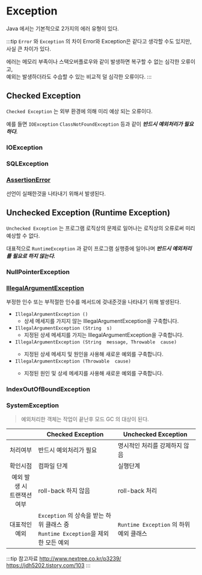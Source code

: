 # Exception

Java 에서는 기본적으로 2가지의 에러 유형이 있다.

:::tip `Error` 와 `Exception` 의 차이
Error와 Exception은 같다고 생각할 수도 있지만, 사실 큰 차이가 있다.  

에러는 메모리 부족이나 스택오버플로우와 같이 발생하면 복구할 수 없는 심각한 오류이고,  
예외는 발생하더라도 수습할 수 있는 비교적 덜 심각한 오류이다.
:::

## Checked Exception

`Checked Exception` 는 외부 환경에 의해 미리 예상 되는 오류이다.

예를 들면 `IOException` `ClassNotFoundException` 등과 같이 _**반드시 예외처리가 필요하다.**_

### IOException

### SQLException

### [AssertionError](https://docs.oracle.com/javase/7/docs/api/java/lang/AssertionError.html) <Badge text="1.4"/>

선언이 실패한것을 나타내기 위해서 발생된다.

## Unchecked Exception (Runtime Exception)

`Unchecked Exception` 는 프로그램 로직상의 문제로 일어나는 로직상의 오류로써 미리 예상할 수 없다.

대표적으로 `RuntimeException` 과 같이 프로그램 실행중에 일어나며 _**반드시 예외처리를 필요로 하지 않는다.**_

### NullPointerException

### [IllegalArgumentException](https://docs.oracle.com/javase/7/docs/api/java/lang/IllegalArgumentException.html) <Badge text="1.0"/>

부정한 인수 또는 부적절한 인수를 메서드에 겆내준것을 나타내기 위해 발생된다.

* `IllegalArgumentException ()`
  * 상세 메세지를 가지지 않는 IllegalArgumentException을 구축합니다.
* `IllegalArgumentException (String  s)`
  * 지정된 상세 메세지를 가지는 IllegalArgumentException을 구축합니다.
* `IllegalArgumentException (String  message, Throwable  cause)` <Badge text="1.5"/>
  * 지정된 상세 메세지 및 원인을 사용해 새로운 예외를 구축합니다.
* `IllegalArgumentException (Throwable  cause)` <Badge text="1.5"/>
  * 지정된 원인 및 상세 메세지를 사용해 새로운 예외를 구축합니다.

### IndexOutOfBoundException

### SystemException

> 예외처리한 객체는 작업이 끝난후 모드 GC 의 대상이 된다.

||Checked Exception|Unchecked Exception|
|:--:|--|--|
|처리여부|반드시 예외처리가 필요|명시적인 처리를 강제하지 않음|
|확인시점|컴파일 단계|실행단계|
|예외 발생 시<br>트랜잭션 여부|roll-back 하지 않음|roll-back 처리|
|대표적인 예외|`Exception` 의 상속을 받는 하위 클래스 중<br>`Runtime Exception`을 제외한 모든 예외|`Runtime Exception` 의 하위 예외 클래스|

:::tip 참고자료
<http://www.nextree.co.kr/p3239/>  
<https://jdh5202.tistory.com/103>
:::
